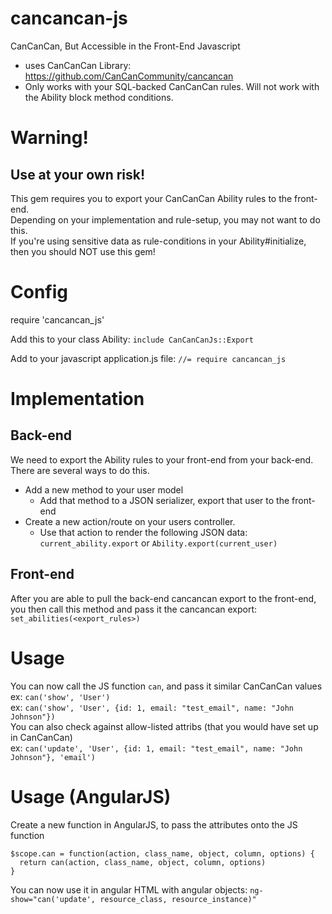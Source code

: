 # cancancan-js
CanCanCan, But Accessible in the Front-End Javascript
- uses CanCanCan Library: https://github.com/CanCanCommunity/cancancan
- Only works with your SQL-backed CanCanCan rules. Will not work with the Ability block method conditions.

# Warning!
## Use at your own risk!
This gem requires you to export your CanCanCan Ability rules to the front-end.  
Depending on your implementation and rule-setup, you may not want to do this.  
If you're using sensitive data as rule-conditions in your Ability#initialize, then you should NOT use this gem!

# Config
require 'cancancan_js'

Add this to your class Ability:
`include CanCanCanJs::Export`

Add to your javascript application.js file:
`//= require cancancan_js`

# Implementation
## Back-end
We need to export the Ability rules to your front-end from your back-end. There are several ways to do this.
- Add a new method to your user model
  - Add that method to a JSON serializer, export that user to the front-end
- Create a new action/route on your users controller.
  - Use that action to render the following JSON data: `current_ability.export` or `Ability.export(current_user)`

## Front-end
After you are able to pull the back-end cancancan export to the front-end, you then call this method and pass it the cancancan export:
`set_abilities(<export_rules>)`

# Usage
You can now call the JS function `can`, and pass it similar CanCanCan values  
ex: `can('show', 'User')`  
ex: `can('show', 'User', {id: 1, email: "test_email", name: "John Johnson"})`  
You can also check against allow-listed attribs (that you would have set up in CanCanCan)  
ex: `can('update', 'User', {id: 1, email: "test_email", name: "John Johnson"}, 'email')`  

# Usage (AngularJS)  
Create a new function in AngularJS, to pass the attributes onto the JS function  
```
$scope.can = function(action, class_name, object, column, options) {
  return can(action, class_name, object, column, options)
}
```
You can now use it in angular HTML with angular objects:
`ng-show="can('update', resource_class, resource_instance)"`
